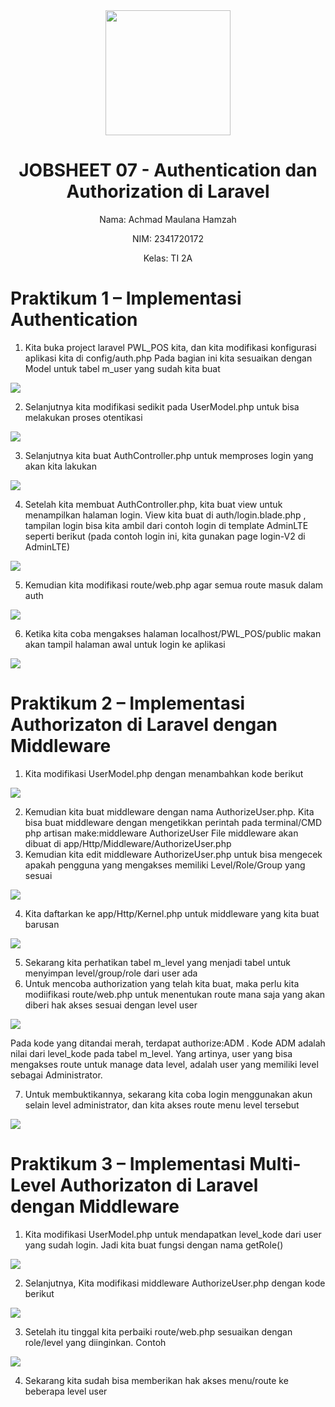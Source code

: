 <div style="text-align: center;">
  <img src="image/LogoPolinema.jpg" width="200">
</div>

<h1 style="text-align: center;">JOBSHEET 07 - 
Authentication dan Authorization di Laravel</h1>

<p style="text-align: center;">Nama: Achmad Maulana Hamzah</p>
<p style="text-align: center;">NIM: 2341720172</p>
<p style="text-align: center;">Kelas: TI 2A</p>

# Praktikum 1 – Implementasi Authentication
1. Kita buka project laravel PWL_POS kita, dan kita modifikasi konfigurasi aplikasi kita di
config/auth.php
Pada bagian ini kita sesuaikan dengan Model untuk tabel m_user yang sudah kita buat

<img src="image/p1.1.png">

2. Selanjutnya kita modifikasi sedikit pada UserModel.php untuk bisa melakukan proses
otentikasi

<img src="image/p1.2.png">

3. Selanjutnya kita buat AuthController.php untuk memproses login yang akan kita
lakukan

<img src="image/p1.3.png">

4. Setelah kita membuat AuthController.php, kita buat view untuk menampilkan halaman
login. View kita buat di auth/login.blade.php , tampilan login bisa kita ambil dari
contoh login di template AdminLTE seperti berikut (pada contoh login ini, kita
gunakan page login-V2 di AdminLTE)

<img src="image/p1.4.png">

5. Kemudian kita modifikasi route/web.php agar semua route masuk dalam auth

<img src="image/p1.5.png">

6. Ketika kita coba mengakses halaman localhost/PWL_POS/public makan akan tampil
halaman awal untuk login ke aplikasi

<img src="image/p1.6.png">

# Praktikum 2 – Implementasi Authorizaton di Laravel dengan Middleware
1. Kita modifikasi UserModel.php dengan menambahkan kode berikut

<img src="image/p2.1.png">

2. Kemudian kita buat middleware dengan nama AuthorizeUser.php. Kita bisa buat
middleware dengan mengetikkan perintah pada terminal/CMD
php artisan make:middleware AuthorizeUser
File middleware akan dibuat di app/Http/Middleware/AuthorizeUser.php
3. Kemudian kita edit middleware AuthorizeUser.php untuk bisa mengecek apakah
pengguna yang mengakses memiliki Level/Role/Group yang sesuai

<img src="image/p2.3.png">

4. Kita daftarkan ke app/Http/Kernel.php untuk middleware yang kita buat barusan

<img src="image/p2.4.png">

5. Sekarang kita perhatikan tabel m_level yang menjadi tabel untuk menyimpan
level/group/role dari user ada
6. Untuk mencoba authorization yang telah kita buat, maka perlu kita modiifikasi
route/web.php untuk menentukan route mana saja yang akan diberi hak akses sesuai
dengan level user

<img src="image/p2.6.png">

Pada kode yang ditandai merah, terdapat authorize:ADM . Kode ADM adalah nilai dari
level_kode pada tabel m_level. Yang artinya, user yang bisa mengakses route untuk
manage data level, adalah user yang memiliki level sebagai Administrator.

7. Untuk membuktikannya, sekarang kita coba login menggunakan akun selain level
administrator, dan kita akses route menu level tersebut

<img src="image/p2.7.png">

# Praktikum 3 – Implementasi Multi-Level Authorizaton di Laravel dengan Middleware
1. Kita modifikasi UserModel.php untuk mendapatkan level_kode dari user yang sudah
login. Jadi kita buat fungsi dengan nama getRole()

<img src="image/p2.1.png">

2. Selanjutnya, Kita modifikasi middleware AuthorizeUser.php dengan kode berikut

<img src="image/p2.3.png">

3. Setelah itu tinggal kita perbaiki route/web.php sesuaikan dengan role/level yang
diinginkan. Contoh

<img src="image/p2.6.png">

4. Sekarang kita sudah bisa memberikan hak akses menu/route ke beberapa level user